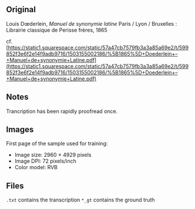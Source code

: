 ## Original
Louis Dœderlein, _Manuel de synonymie latine_
Paris / Lyon / Bruxelles : Librairie classique de Perisse frères, 1865

cf. [https://static1.squarespace.com/static/57a47cb7579fb3a3a85a69e2/t/599852f3e6f2e14f9adb9716/1503155002186/%5B1865%5D+Doederlein+–+Manuel+de+synonymie+Latine.pdf](https://static1.squarespace.com/static/57a47cb7579fb3a3a85a69e2/t/599852f3e6f2e14f9adb9716/1503155002186/%5B1865%5D+Doederlein+–+Manuel+de+synonymie+Latine.pdf)

## Notes
Trancription has been rapidly proofread once.

## Images

First page of the sample used for training:
- Image size: 2960 × 4929 pixels
- Image DPI: 72 pixels/inch
- Color model: RVB 

## Files

```.txt``` contains the transcription
```*_gt``` contains the ground truth
